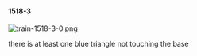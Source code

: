 #### 1518-3
![train-1518-3-0.png](https://github.com/lil-lab/nlvr/raw/master/nlvr/train/images/6/train-1518-3-0.png "train-1518-3-0.png")

there is at least one blue triangle not touching the base